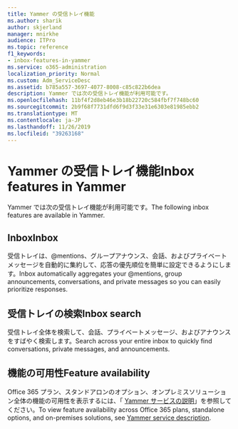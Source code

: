 ```yaml
---
title: Yammer の受信トレイ機能
ms.author: sharik
author: skjerland
manager: mnirkhe
audience: ITPro
ms.topic: reference
f1_keywords:
- inbox-features-in-yammer
ms.service: o365-administration
localization_priority: Normal
ms.custom: Adm_ServiceDesc
ms.assetid: b785a557-3697-4077-8008-c85c822b6dea
description: Yammer では次の受信トレイ機能が利用可能です。
ms.openlocfilehash: 11bf4f2d8eb46e3b18b22720c584fbf7f748bc60
ms.sourcegitcommit: 2b9f68f7731dfd6f9d3f33e31e6303e81985ebb2
ms.translationtype: MT
ms.contentlocale: ja-JP
ms.lasthandoff: 11/26/2019
ms.locfileid: "39263168"
---
```

# <a name="inbox-features-in-yammer"></a><span data-ttu-id="eae32-103">Yammer の受信トレイ機能</span><span class="sxs-lookup"><span data-stu-id="eae32-103">Inbox features in Yammer</span></span>

<span data-ttu-id="eae32-104">Yammer では次の受信トレイ機能が利用可能です。</span><span class="sxs-lookup"><span data-stu-id="eae32-104">The following inbox features are available in Yammer.</span></span>
  
## <a name="inbox"></a><span data-ttu-id="eae32-105">Inbox</span><span class="sxs-lookup"><span data-stu-id="eae32-105">Inbox</span></span>

<span data-ttu-id="eae32-106">受信トレイは、@mentions、グループアナウンス、会話、およびプライベートメッセージを自動的に集約して、応答の優先順位を簡単に設定できるようにします。</span><span class="sxs-lookup"><span data-stu-id="eae32-106">Inbox automatically aggregates your @mentions, group announcements, conversations, and private messages so you can easily prioritize responses.</span></span>
  
## <a name="inbox-search"></a><span data-ttu-id="eae32-107">受信トレイの検索</span><span class="sxs-lookup"><span data-stu-id="eae32-107">Inbox search</span></span>

<span data-ttu-id="eae32-108">受信トレイ全体を検索して、会話、プライベートメッセージ、およびアナウンスをすばやく検索します。</span><span class="sxs-lookup"><span data-stu-id="eae32-108">Search across your entire inbox to quickly find conversations, private messages, and announcements.</span></span>
  
## <a name="feature-availability"></a><span data-ttu-id="eae32-109">機能の可用性</span><span class="sxs-lookup"><span data-stu-id="eae32-109">Feature availability</span></span>

<span data-ttu-id="eae32-110">Office 365 プラン、スタンドアロンのオプション、オンプレミスソリューション全体の機能の可用性を表示するには、「 [Yammer サービスの説明](yammer-service-description.md)」を参照してください。</span><span class="sxs-lookup"><span data-stu-id="eae32-110">To view feature availability across Office 365 plans, standalone options, and on-premises solutions, see [Yammer service description](yammer-service-description.md).</span></span>
  

